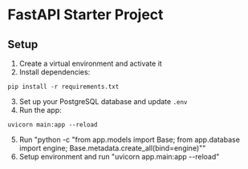 # FastAPI Starter Project

## Setup

1. Create a virtual environment and activate it
2. Install dependencies:
```
pip install -r requirements.txt
```
3. Set up your PostgreSQL database and update `.env`
4. Run the app:
```
uvicorn main:app --reload
```
5. Run "python -c "from app.models import Base; from app.database import engine; Base.metadata.create_all(bind=engine)""
6. Setup environment and run "uvicorn app.main:app --reload"